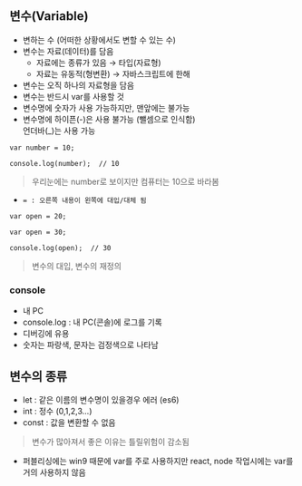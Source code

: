 ## 변수(Variable)
- 변하는 수 (어떠한 상황에서도 변할 수 있는 수)
- 변수는 자료(데이터)를 담음
  - 자료에는 종류가 있음 → 타입(자료형)
  - 자료는 유동적(형변환) → 자바스크립트에 한해
- 변수는 오직 하나의 자료형을 담음
- 변수는 반드시 var를 사용할 것
- 변수명에 숫자가 사용 가능하지만, 맨앞에는 불가능
- 변수명에 하이픈(-)은 사용 불가능 (뺄셈으로 인식함)<br/>언더바(_)는 사용 가능
```
var number = 10;

console.log(number);  // 10
```
> 우리눈에는 number로 보이지만 컴퓨터는 10으로 바라봄
- `= : 오른쪽 내용이 왼쪽에 대입/대체 됨`
```
var open = 20;

var open = 30;

console.log(open);  // 30
```
> 변수의 대입, 변수의 재정의

### console
- 내 PC
- console.log : 내 PC(콘솔)에 로그를 기록
- 디버깅에 유용
- 숫자는 파랑색, 문자는 검정색으로 나타남

## 변수의 종류
- let : 같은 이름의 변수명이 있을경우 에러 (es6)
- int : 정수 (0,1,2,3...)
- const : 값을 변환할 수 없음
> 변수가 많아져서 좋은 이유는 틀릴위험이 감소됨
- 퍼블리싱에는 win9 때문에 var를 주로 사용하지만 react, node 작업시에는 var를 거의 사용하지 않음
